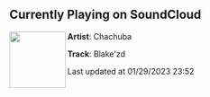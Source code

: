 ## Currently Playing on SoundCloud

[<img align="left" width="100" src="https://i1.sndcdn.com/artworks-N5LbSCnJbaKvv2sw-FwMLXg-t500x500.jpg">](https://soundcloud.com/chachuba/blakezd)

**Artist**: Chachuba 

**Track**: Blake'zd

Last updated at 01/29/2023 23:52
